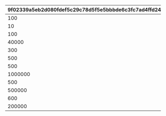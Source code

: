 |9f02339a5eb2d080fdef5c29c78d5f5e5bbbde6c3fc7ad4ffd2445fac6830a4b|ca11d1db91994dc08f8bf58acac9145102318aa270bcb7f420645158f6294587|5b140343aa3968643267d03ef209f3406ff64a8cae8a62a766121e6e18e699fc|de5c67169e38453c986ee9d03b3c101adfc88190d4c8fdb2819178648ab3b43e|5dbde60a4af8e38fc0392893dd5a13bb535ab1572a79f075dbafc54a8735f16d|
| --- | --- | --- | --- | --- |
|100|1|91002|8|30109001|
|10|2|20002|2|30109001|
|100|3|91002|8|30109002|
|40000|4|94002|12|30109002|
|300|5|91002|8|30109003|
|500|6|91002|8|30109004|
|500|7|91002|8|30109005|
|1000000|8|94002|12|30109005|
|500|9|91002|8|30109006|
|500000|10|94002|12|30109006|
|600|11|91002|8|30110001|
|200000|12|94002|12|30110006|